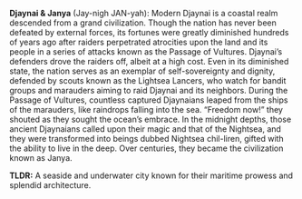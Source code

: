 **Djaynai & Janya** (Jay-nigh JAN-yah): Modern Djaynai is a coastal realm descended from a grand civilization. Though the nation has never been defeated by external forces, its fortunes were greatly diminished hundreds of years ago after raiders perpetrated atrocities upon the land and its people in a series of attacks known as the Passage of Vultures. Djaynai’s defenders drove the raiders off, albeit at a high cost. Even in its diminished state, the nation serves as an exemplar of self-sovereignty and dignity, defended by scouts known as the Lightsea Lancers, who watch for bandit groups and marauders aiming to raid Djaynai and its neighbors. During the Passage of Vultures, countless captured Djaynaians leaped from the ships of the marauders, like raindrops falling into the sea. “Freedom now!” they shouted as they sought the ocean’s embrace. In the midnight depths, those ancient Djaynaians called upon their magic and that of the Nightsea, and they were transformed into beings dubbed Nightsea chil-liren, gifted with the ability to live in the deep. Over centuries, they became the civilization known as Janya.

**TLDR:** A seaside and underwater city known for their maritime prowess and splendid architecture.